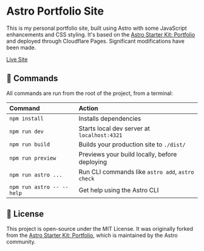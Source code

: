 # Astro Portfolio Site

This is my personal portfolio site, built using Astro with some JavaScript enhancements and CSS styling. It's based on the [Astro Starter Kit: Portfolio](https://github.com/withastro/astro/tree/latest/examples/portfolio) and deployed through Cloudflare Pages. Significant modifications have been made.

[Live Site](https://timbeyer.tech)

## 🧞 Commands

All commands are run from the root of the project, from a terminal:

| Command                   | Action                                           |
| :------------------------ | :----------------------------------------------- |
| `npm install`             | Installs dependencies                            |
| `npm run dev`             | Starts local dev server at `localhost:4321`      |
| `npm run build`           | Builds your production site to `./dist/`         |
| `npm run preview`         | Previews your build locally, before deploying    |
| `npm run astro ...`       | Run CLI commands like `astro add`, `astro check` |
| `npm run astro -- --help` | Get help using the Astro CLI                     |

## 📜 License

This project is open-source under the MIT License. It was originally forked from the [Astro Starter Kit: Portfolio](https://github.com/withastro/astro/tree/latest/examples/portfolio), which is maintained by the Astro community.
